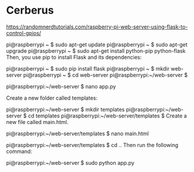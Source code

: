 # Cerberus
https://randomnerdtutorials.com/raspberry-pi-web-server-using-flask-to-control-gpios/


pi@raspberrypi ~ $ sudo apt-get update
pi@raspberrypi ~ $ sudo apt-get upgrade
pi@raspberrypi ~ $ sudo apt-get install python-pip python-flask
Then, you use pip to install Flask and its dependencies:

pi@raspberrypi ~ $ sudo pip install flask
pi@raspberrypi ~ $ mkdir web-server
pi@raspberrypi ~ $ cd web-server
pi@raspberrypi:~/web-server $

pi@raspberrypi:~/web-server $ nano app.py

Create a new folder called templates:

pi@raspberrypi:~/web-server $ mkdir templates
pi@raspberrypi:~/web-server $ cd templates
pi@raspberrypi:~/web-server/templates $
Create a new file called main.html.

pi@raspberrypi:~/web-server/templates $ nano main.html

pi@raspberrypi:~/web-server/templates $ cd ..
Then run the following command:

pi@raspberrypi:~/web-server $ sudo python app.py

